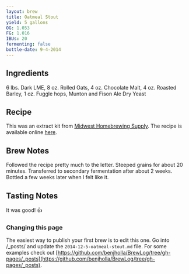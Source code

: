 ```yaml
---
layout: brew
title: Oatmeal Stout
yield: 5 gallons
OG: 1.053
FG: 1.016
IBUs: 20
fermenting: false
bottle-date: 9-4-2014
---
```


## Ingredients
6 lbs. Dark LME, 8 oz. Rolled Oats, 4 oz. Chocolate Malt, 4 oz. Roasted Barley, 1 oz. Fuggle hops, Munton and Fison Ale Dry Yeast

## Recipe
This was an extract kit from [Midwest Homebrewing Supply](http://www.midwestsupplies.com/oatmeal-stout.html).  The recipe is available online [here](http://www.midwestsupplies.com/media/downloads/62/Oatmeal%20Stout%20Instructions.pdf).

## Brew Notes
Followed the recipe pretty much to the letter. Steeped grains for about 20 minutes.  Transferred to secondary fermentation after about 2 weeks.  Bottled a few weeks later when I felt like it.

## Tasting Notes
It was good! :thumbsup:

### Changing this page
The easiest way to publish your first brew is to edit this one. Go into /_posts/ and update the `2014-12-5-oatmeal-stout.md` file.  For some examples check out [https://github.com/benjholla/BrewLog/tree/gh-pages/_posts](https://github.com/benjholla/BrewLog/tree/gh-pages/_posts).
